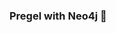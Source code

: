 ### Pregel with Neo4j 🚀



































































































































 


























































































































































































































































































































































